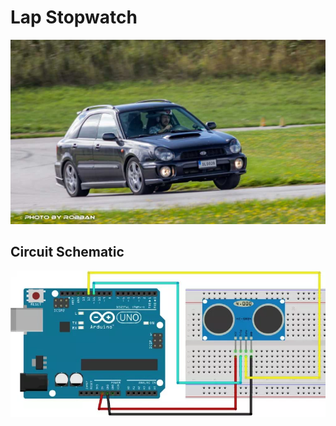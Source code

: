 # Lap Stopwatch

![A car](data/IMG-20180827-WA0022.jpg)

## Circuit Schematic
![Schematic](data/schem-hc-sr04.jpg)

